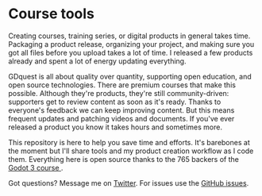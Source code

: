 # Course tools

Creating courses, training series, or digital products in general takes time. Packaging a product release, organizing your project, and making sure you got all files before you upload takes a lot of time. I released a few products already and spent a lot of energy updating everything.

GDquest is all about quality over quantity, supporting open education, and open source technologies. There are premium courses that make this possible. Although they're products, they're still community-driven: supporters get to review content as soon as it's ready. Thanks to everyone's feedback we can keep improving content. But this means frequent updates and patching videos and documents. If you've ever released a product you know it takes hours and sometimes more.

This repository is here to help you save time and efforts. It's barebones at the moment but I'll share tools and my product creation workflow as I code them. Everything here is open source thanks to the 765 backers of the [ Godot 3 course ](https://gumroad.com/l/godot-tutorial-make-professional-2d-games).

Got questions? Message me on [Twitter](https://twitter.com/NathanGDquest). For issues use the [GitHub issues](https://github.com/GDquest/course-tools/issues).
